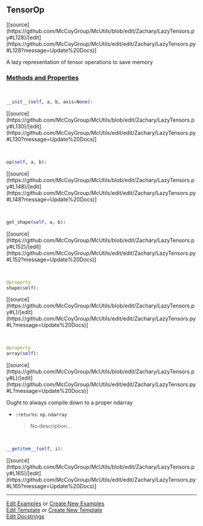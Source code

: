 ## <a id="McUtils.Zachary.LazyTensors.TensorOp">TensorOp</a> 
<div class="docs-source-link" markdown="1">
[[source](https://github.com/McCoyGroup/McUtils/blob/edit/Zachary/LazyTensors.py#L128)/[edit](https://github.com/McCoyGroup/McUtils/edit/edit/Zachary/LazyTensors.py#L128?message=Update%20Docs)]
</div>

A lazy representation of tensor operations to save memory

<div class="collapsible-section">
 <div class="collapsible-section collapsible-section-header" markdown="1">
 
### <a class="collapse-link" data-toggle="collapse" href="#methods">Methods and Properties</a> <a class="float-right" data-toggle="collapse" href="#methods"><i class="fa fa-chevron-down"></i></a>

 </div>
 <div class="collapsible-section collapsible-section-body collapse" id="methods" markdown="1">

<a id="McUtils.Zachary.LazyTensors.TensorOp.__init__" class="docs-object-method">&nbsp;</a> 
```python
__init__(self, a, b, axis=None): 
```
<div class="docs-source-link" markdown="1">
[[source](https://github.com/McCoyGroup/McUtils/blob/edit/Zachary/LazyTensors.py#L130)/[edit](https://github.com/McCoyGroup/McUtils/edit/edit/Zachary/LazyTensors.py#L130?message=Update%20Docs)]
</div>

<a id="McUtils.Zachary.LazyTensors.TensorOp.op" class="docs-object-method">&nbsp;</a> 
```python
op(self, a, b): 
```
<div class="docs-source-link" markdown="1">
[[source](https://github.com/McCoyGroup/McUtils/blob/edit/Zachary/LazyTensors.py#L148)/[edit](https://github.com/McCoyGroup/McUtils/edit/edit/Zachary/LazyTensors.py#L148?message=Update%20Docs)]
</div>

<a id="McUtils.Zachary.LazyTensors.TensorOp.get_shape" class="docs-object-method">&nbsp;</a> 
```python
get_shape(self, a, b): 
```
<div class="docs-source-link" markdown="1">
[[source](https://github.com/McCoyGroup/McUtils/blob/edit/Zachary/LazyTensors.py#L152)/[edit](https://github.com/McCoyGroup/McUtils/edit/edit/Zachary/LazyTensors.py#L152?message=Update%20Docs)]
</div>

<a id="McUtils.Zachary.LazyTensors.TensorOp.shape" class="docs-object-method">&nbsp;</a> 
```python
@property
shape(self): 
```
<div class="docs-source-link" markdown="1">
[[source](https://github.com/McCoyGroup/McUtils/blob/edit/Zachary/LazyTensors.py#L)/[edit](https://github.com/McCoyGroup/McUtils/edit/edit/Zachary/LazyTensors.py#L?message=Update%20Docs)]
</div>

<a id="McUtils.Zachary.LazyTensors.TensorOp.array" class="docs-object-method">&nbsp;</a> 
```python
@property
array(self): 
```
<div class="docs-source-link" markdown="1">
[[source](https://github.com/McCoyGroup/McUtils/blob/edit/Zachary/LazyTensors.py#L)/[edit](https://github.com/McCoyGroup/McUtils/edit/edit/Zachary/LazyTensors.py#L?message=Update%20Docs)]
</div>

Ought to always compile down to a proper ndarray
- `:returns`: `np.ndarray`
    >No description...

<a id="McUtils.Zachary.LazyTensors.TensorOp.__getitem__" class="docs-object-method">&nbsp;</a> 
```python
__getitem__(self, i): 
```
<div class="docs-source-link" markdown="1">
[[source](https://github.com/McCoyGroup/McUtils/blob/edit/Zachary/LazyTensors.py#L165)/[edit](https://github.com/McCoyGroup/McUtils/edit/edit/Zachary/LazyTensors.py#L165?message=Update%20Docs)]
</div>

 </div>
</div>




___

[Edit Examples](https://github.com/McCoyGroup/McUtils/edit/gh-pages/ci/examples/McUtils/Zachary/LazyTensors/TensorOp.md) or 
[Create New Examples](https://github.com/McCoyGroup/McUtils/new/gh-pages/?filename=ci/examples/McUtils/Zachary/LazyTensors/TensorOp.md) <br/>
[Edit Template](https://github.com/McCoyGroup/McUtils/edit/gh-pages/ci/docs/McUtils/Zachary/LazyTensors/TensorOp.md) or 
[Create New Template](https://github.com/McCoyGroup/McUtils/new/gh-pages/?filename=ci/docs/templates/McUtils/Zachary/LazyTensors/TensorOp.md) <br/>
[Edit Docstrings](https://github.com/McCoyGroup/McUtils/edit/edit/Zachary/LazyTensors.py#L128?message=Update%20Docs)